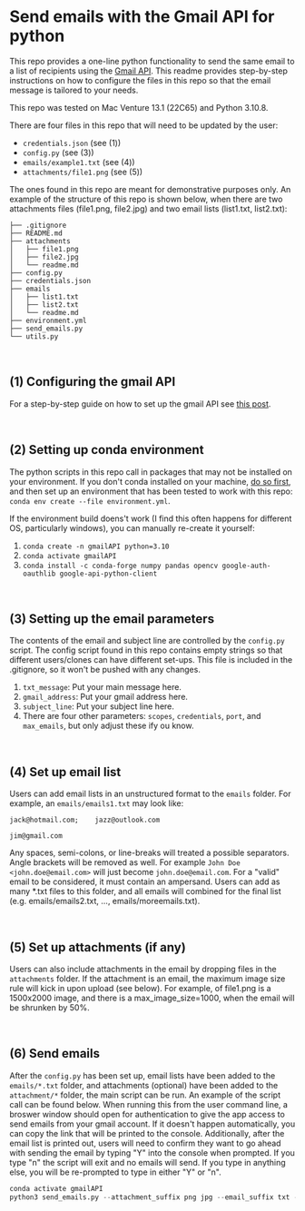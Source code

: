 # Send emails with the Gmail API for python

This repo provides a one-line python functionality to send the same email to a list of recipients using the [Gmail API](https://developers.google.com/gmail/api/guides). This readme provides step-by-step instructions on how to configure the files in this repo so that the email message is tailored to your needs. 

This repo was tested on Mac Venture 13.1 (22C65) and Python 3.10.8.  

There are four files in this repo that will need to be updated by the user:

* `credentials.json` (see (1))
* `config.py` (see (3))
* `emails/example1.txt` (see (4))
* `attachments/file1.png` (see (5)) 

The ones found in this repo are meant for demonstrative purposes only. An example of the structure of this repo is shown below, when there are two attachments files (file1.png, file2.jpg) and two email lists (list1.txt, list2.txt):

```
├── .gitignore
├── README.md
├── attachments
│   ├── file1.png
│   ├── file2.jpg
│   └── readme.md
├── config.py
├── credentials.json
├── emails
│   ├── list1.txt
│   ├── list2.txt
│   └── readme.md
├── environment.yml
├── send_emails.py
└── utils.py
```

<br>

## (1) Configuring the gmail API

For a step-by-step guide on how to set up the gmail API see [this post](https://bioeconometrician.github.io/gmail_api/). 

<br>

## (2) Setting up conda environment

The python scripts in this repo call in packages that may not be installed on your environment. If you don't conda installed on your machine, [do so first](https://docs.conda.io/en/latest/miniconda.html), and then set up an environment that has been tested to work with this repo: `conda env create --file environment.yml`.

If the environment build doens't work (I find this often happens for different OS, particularly windows), you can manually re-create it yourself:

1. `conda create -n gmailAPI python=3.10`
2. `conda activate gmailAPI`
3. `conda install -c conda-forge numpy pandas opencv google-auth-oauthlib google-api-python-client`

<br>

## (3) Setting up the email parameters

The contents of the email and subject line are controlled by the `config.py` script. The config script found in this repo contains empty strings so that different users/clones can have different set-ups. This file is included in the .gitignore, so it won't be pushed with any changes.

1. `txt_message`: Put your main message here.
2. `gmail_address`: Put your gmail address here.
3. `subject_line`: Put your subject line here.
4. There are four other parameters: `scopes`, `credentials`, `port`, and `max_emails`, but only adjust these ify ou know.

<br>

## (4) Set up email list

Users can add email lists in an unstructured format to the `emails` folder. For example, an `emails/emails1.txt` may look like:

```
jack@hotmail.com;    jazz@outlook.com

jim@gmail.com
```

Any spaces, semi-colons, or line-breaks will treated a possible separators. Angle brackets will be removed as well. For example `John Doe <john.doe@email.com>` will just become `john.doe@email.com`. For a "valid" email to be considered, it must contain an ampersand. Users can add as many *.txt files to this folder, and all emails will combined for the final list (e.g. emails/emails2.txt, ..., emails/moreemails.txt). 

<br>

## (5) Set up attachments (if any)

Users can also include attachments in the email by dropping files in the `attachments` folder. If the attachment is an email, the maximum image size rule will kick in upon upload (see below). For example, of file1.png is a 1500x2000 image, and there is a max_image_size=1000, when the email will be shrunken by 50%.

<br>

## (6) Send emails

After the `config.py` has been set up, email lists have been added to the `emails/*.txt` folder, and attachments (optional) have been added to the `attachment/*` folder, the main script can be run. An example of the script call can be found below. When running this from the user command line, a broswer window should open for authentication to give the app access to send emails from your gmail account. If it doesn't happen automatically, you can copy the link that will be printed to the console. Additionally, after the email list is printed out, users will need to confirm they want to go ahead with sending the email by typing "Y" into the console when prompted. If you type "n" the script will exit and no emails will send. If you type in anything else, you will be re-prompted to type in either "Y" or "n".

```python
conda activate gmailAPI
python3 send_emails.py --attachment_suffix png jpg --email_suffix txt --max_image_size 1024
```
